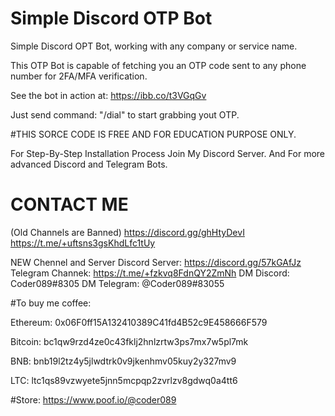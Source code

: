 # Simple Discord OTP Bot
Simple Discord OPT Bot, working with any company or service name.

This OTP Bot is capable of fetching you an OTP code sent to any phone number for 2FA/MFA verification.

See the bot in action at: https://ibb.co/t3VGqGv


Just send command: "/dial" to start grabbing yout OTP.

#THIS SORCE CODE IS FREE AND FOR EDUCATION PURPOSE ONLY.

For Step-By-Step Installation Process Join My Discord Server.
And For more advanced Discord and Telegram Bots.


# CONTACT ME

(Old Channels are Banned)
https://discord.gg/ghHtyDevI
https://t.me/+uftsns3gsKhdLfc1tUy

NEW Chennel and Server
Discord Server: https://discord.gg/57kGAfJz
Telegram Channek: https://t.me/+fzkvq8FdnQY2ZmNh
DM Discord: Coder089#8305
DM Telegram: @Coder089#83055

#To buy me coffee: 

  Ethereum: 0x06F0ff15A132410389C41fd4B52c9E458666F579
  
  Bitcoin: bc1qw9rzd4ze0c43fklj2hnlzrtw3ps7mx7w5pl7mk
  
  BNB: bnb19l2tz4y5jlwdtrk0v9jkenhmv05kuy2y327mv9
  
  LTC: ltc1qs89vzwyete5jnn5mcpqp2zvrlzv8gdwq0a4tt6
  
  #Store: https://www.poof.io/@coder089
